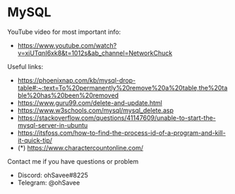 # MySQL

YouTube video for most important info: 
- https://www.youtube.com/watch?v=xiUTqnI6xk8&t=1012s&ab_channel=NetworkChuck

Useful links: 
- https://phoenixnap.com/kb/mysql-drop-table#:~:text=To%20permanently%20remove%20a%20table,the%20table%20has%20been%20removed
- https://www.guru99.com/delete-and-update.html
- https://www.w3schools.com/mysql/mysql_delete.asp
- https://stackoverflow.com/questions/41147609/unable-to-start-the-mysql-server-in-ubuntu
- https://itsfoss.com/how-to-find-the-process-id-of-a-program-and-kill-it-quick-tip/
- (*) https://www.charactercountonline.com/ 

Contact me if you have questions or problem
- Discord: ohSavee#8225
- Telegram: @ohSavee
